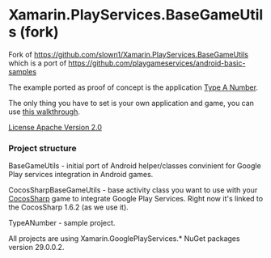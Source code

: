 # Xamarin.PlayServices.BaseGameUtils (fork)

Fork of https://github.com/slown1/Xamarin.PlayServices.BaseGameUtils which is a port of https://github.com/playgameservices/android-basic-samples

The example ported as proof of concept is the application [Type A Number](https://github.com/playgameservices/android-basic-samples/tree/master/BasicSamples/TypeANumber).

The only thing you have to set is your own application and game, you can use [this walkthrough](https://developers.google.com/games/services/console/enabling). 

[License Apache Version 2.0](http://www.apache.org/licenses/LICENSE-2.0.html)


### Project structure
BaseGameUtils - initial port of Android helper/classes convinient for Google Play services integration in Android games.

CocosSharpBaseGameUtils - base activity class you want to use with your [CocosSharp](https://github.com/mono/CocosSharp) game to integrate Google Play Services. Right now it's linked to the CocosSharp 1.6.2 (as we use it).

TypeANumber - sample project.

All projects are using Xamarin.GooglePlayServices.* NuGet packages version 29.0.0.2.

